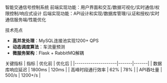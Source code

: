智能交通信号控制系统
前端实现功能：用户界面和交互/数据可视化/实时通信/权限控制/响应式设计
后端实现功能：API设计和实现/数据库管理/认证和授权/实时通信服务端/性能优化

技术亮点
- **高并发处理**：MySQL连接池实现1200+ QPS
- **动态调度算法**：车流量预测
- **微服务架构**：Flask + RabbitMQ解耦

关键指标
| 指标                | 优化前 | 优化后 |
|---------------------|-------|-------|
| 数据库响应延迟       | 1800ms | 120ms |
| 高峰时段通行效率     | 62%   | 78%   |
| API吞吐量           | 500/s | 1200+/s |
